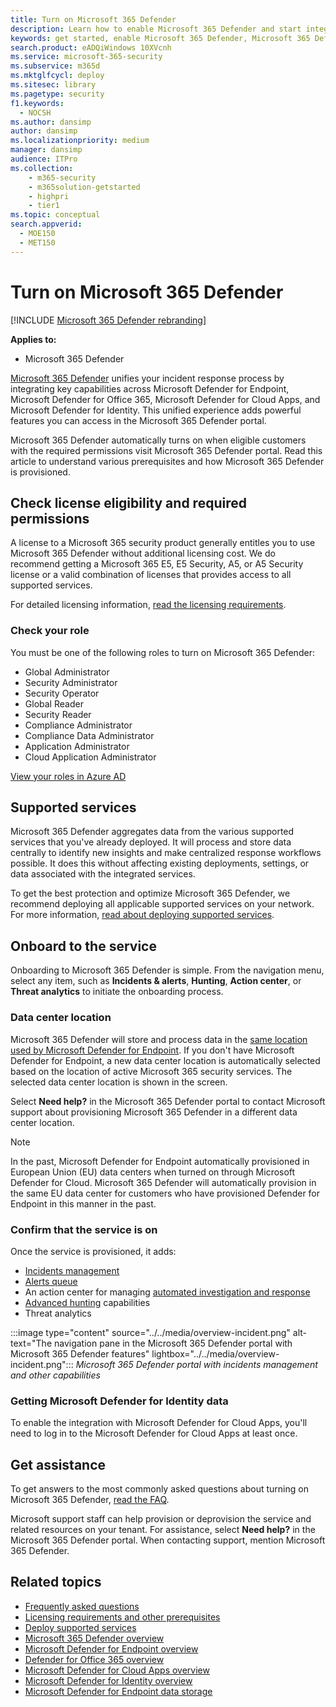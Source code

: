 ```yaml
---
title: Turn on Microsoft 365 Defender 
description: Learn how to enable Microsoft 365 Defender and start integrating your security incident and response.
keywords: get started, enable Microsoft 365 Defender, Microsoft 365 Defender, M365, security, data location, required permissions, license eligibility, settings page
search.product: eADQiWindows 10XVcnh
ms.service: microsoft-365-security
ms.subservice: m365d
ms.mktglfcycl: deploy
ms.sitesec: library
ms.pagetype: security
f1.keywords: 
  - NOCSH
ms.author: dansimp
author: dansimp
ms.localizationpriority: medium
manager: dansimp
audience: ITPro
ms.collection: 
    - m365-security
    - m365solution-getstarted
    - highpri
    - tier1
ms.topic: conceptual
search.appverid: 
  - MOE150
  - MET150
---
```


# Turn on Microsoft 365 Defender

[!INCLUDE [Microsoft 365 Defender rebranding](../includes/microsoft-defender.md)]


**Applies to:**
- Microsoft 365 Defender

[Microsoft 365 Defender](microsoft-365-defender.md) unifies your incident response process by integrating key capabilities across Microsoft Defender for Endpoint, Microsoft Defender for Office 365, Microsoft Defender for Cloud Apps, and Microsoft Defender for Identity. This unified experience adds powerful features you can access in the Microsoft 365 Defender portal.

Microsoft 365 Defender automatically turns on when eligible customers with the required permissions visit Microsoft 365 Defender portal. Read this article to understand various prerequisites and how Microsoft 365 Defender is provisioned.

## Check license eligibility and required permissions

A license to a Microsoft 365 security product generally entitles you to use Microsoft 365 Defender without additional licensing cost. We do recommend getting a Microsoft 365 E5, E5 Security, A5, or A5 Security license or a valid combination of licenses that provides access to all supported services.

For detailed licensing information, [read the licensing requirements](prerequisites.md#licensing-requirements).

### Check your role

You must be one of the following roles to turn on Microsoft 365 Defender:

- Global Administrator
- Security Administrator
- Security Operator
- Global Reader
- Security Reader
- Compliance Administrator
- Compliance Data Administrator
- Application Administrator
- Cloud Application Administrator

[View your roles in Azure AD](/azure/active-directory/users-groups-roles/directory-manage-roles-portal)

## Supported services

Microsoft 365 Defender aggregates data from the various supported services that you've already deployed. It will process and store data centrally to identify new insights and make centralized response workflows possible. It does this without affecting existing deployments, settings, or data associated with the integrated services.

To get the best protection and optimize Microsoft 365 Defender, we recommend deploying all applicable supported services on your network. For more information, [read about deploying supported services](deploy-supported-services.md).

## Onboard to the service
Onboarding to Microsoft 365 Defender is simple. From the navigation menu, select any item, such as **Incidents & alerts**, **Hunting**, **Action center**, or **Threat analytics** to initiate the onboarding process. 

### Data center location

Microsoft 365 Defender will store and process data in the [same location used by Microsoft Defender for Endpoint](/windows/security/threat-protection/microsoft-defender-atp/data-storage-privacy). If you don't have Microsoft Defender for Endpoint, a new data center location is automatically selected based on the location of active Microsoft 365 security services. The selected data center location is shown in the screen.

Select **Need help?** in the Microsoft 365 Defender portal to contact Microsoft support about provisioning Microsoft 365 Defender in a different data center location.

> [!NOTE]
> In the past, Microsoft Defender for Endpoint automatically provisioned in European Union (EU) data centers when turned on through Microsoft Defender for Cloud. Microsoft 365 Defender will automatically provision in the same EU data center for customers who have provisioned Defender for Endpoint in this manner in the past.

### Confirm that the service is on

Once the service is provisioned, it adds:

- [Incidents management](incidents-overview.md)
- [Alerts queue](investigate-alerts.md)
- An action center for managing [automated investigation and response](m365d-autoir.md)
- [Advanced hunting](advanced-hunting-overview.md) capabilities
- Threat analytics

:::image type="content" source="../../media/overview-incident.png" alt-text="The navigation pane in the Microsoft 365 Defender portal with Microsoft 365 Defender features" lightbox="../../media/overview-incident.png":::
*Microsoft 365 Defender portal with incidents management and other capabilities*

### Getting Microsoft Defender for Identity data 
To enable the integration with Microsoft Defender for Cloud Apps, you'll need to log in to the Microsoft Defender for Cloud Apps at least once.

## Get assistance

To get answers to the most commonly asked questions about turning on Microsoft 365 Defender, [read the FAQ](m365d-enable-faq.md).

Microsoft support staff can help provision or deprovision the service and related resources on your tenant. For assistance, select **Need help?** in the Microsoft 365 Defender portal. When contacting support, mention Microsoft 365 Defender.

## Related topics

- [Frequently asked questions](m365d-enable-faq.md)
- [Licensing requirements and other prerequisites](prerequisites.md)
- [Deploy supported services](deploy-supported-services.md)
- [Microsoft 365 Defender overview](microsoft-365-defender.md)
- [Microsoft Defender for Endpoint overview](../defender-endpoint/microsoft-defender-endpoint.md)
- [Defender for Office 365 overview](../office-365-security/defender-for-office-365.md)
- [Microsoft Defender for Cloud Apps overview](/cloud-app-security/what-is-cloud-app-security)
- [Microsoft Defender for Identity overview](/azure-advanced-threat-protection/what-is-atp)
- [Microsoft Defender for Endpoint data storage](../defender-endpoint/data-storage-privacy.md)
